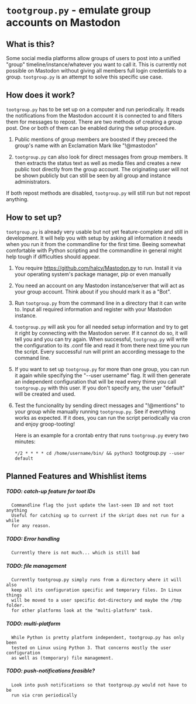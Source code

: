 `tootgroup.py` - emulate group accounts on Mastodon
=================================================

What is this?
-------------

Some social media platforms allow groups of users to post into a unified "group"
timeline/instance/whatever you want to call it. This is currently not possible
on Mastodon without giving all members full login credentials to a group.
`tootgroup.py` is an attempt to solve this specific use case.

How does it work?
-----------------

`tootgroup.py` has to be set up on a computer and run periodically. It reads the
notifications from the Mastodon account it is connected to and filters them for
messages to repost. There are two methods of creating a group post. One or both
of them can be enabled during the setup procedure.

1. Public mentions of group members are boosted if they preceed the group's
   name with an Exclamation Mark like "!@mastodon"

2. `tootgroup.py` can also look for direct messages from group members. It then
   extracts the status text as well as media files and creates a new public toot
   directly from the group account. The originating user will not be shown publicly
   but can still be seen by all group and instance administrators.

If both repost methods are disabled, `tootgroup.py` will still run but not repost
anything.

How to set up?
--------------

`tootgroup.py` is already very usable but not yet feature-complete and still in
development. It will help you with setup by asking all information it needs when
you run it from the commandline for the first time. Beeing somewhat comfortable
with Python scripting and the commandline in general might help tough if
difficulties should appear.

1. You require <https://github.com/halcy/Mastodon.py> to run.
   Install it via your operating system's package manager, pip or even manually

2. You need an account on any Mastodon instance/server that will act as your
   group account. Think about if you should mark it as a "Bot".

3. Run `tootgroup.py` from the command line in a directory that it can write to.
   Input all required information and register with your Mastodon instance.

4. `tootgroup.py` will ask you for all needed setup information and try to get
   it right by connecting with the Mastodon server. If it cannot do so, it will tell
   you and you can try again. When successful, `tootgroup.py` will write the
   configuration to its .conf file and read it from there next time you run the
   script. Every successful run will print an according message to the command line.

5. If you want to set up `tootgroup.py` for more than one group, you can run it
   again while specifying the "--user username" flag. It will then generate an
   independent configuration that will be read every thime you call
   `tootgroup.py` with this user. If you don't specify any, the user "default"
   will be created and used.

6. Test the funcionality by sending direct messages and "!@mentions" to your
   group while manually running `tootgroup.py`. See if everything works as expected.
   If it does, you can run the script periodically via cron and enjoy groop-tooting!

    Here is an example for a crontab entry that runs `tootgroup.py` every two minutes:

    `*/2 * * * * cd /home/username/bin/ && python3 `tootgroup.py` --user default`

Planned Features and Whishlist items
------------------------------------

##### TODO: catch-up feature for toot IDs
      Commandline flag tho just update the last-seen ID and not toot anything
      Useful for catching up to current if the skript does not run for a while
      for any reason.

##### TODO: Error handling
      Currently there is not much... which is still bad

##### TODO: file management
      Currently tootgroup.py simply runs from a directory where it will also
      keep all its configuration specific and temporary files. In Linux things
      will be moved to a user specific dot-directory and maybe the /tmp folder.
      for other platforms look at the "multi-platform" task.

##### TODO: multi-platform
      While Python is pretty platform independent, tootgroup.py has only been
      tested on Linux using Python 3. That concerns mostly the user configuration
      as well as (temporary) file management.

##### TODO: push-notifications feasible?
      Look into push notifications so that tootgroup.py would not have to be
      run via cron periodically
